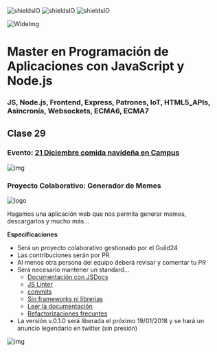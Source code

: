 ![shieldsIO](https://img.shields.io/github/issues/Fictizia/Master-en-programacion-de-aplicaciones-con-JavaScript-y-Node.js_ed1.svg)
![shieldsIO](https://img.shields.io/github/forks/Fictizia/Master-en-programacion-de-aplicaciones-con-JavaScript-y-Node.js_ed1.svg)
![shieldsIO](https://img.shields.io/github/stars/Fictizia/Master-en-programacion-de-aplicaciones-con-JavaScript-y-Node.js_ed1.svg)

![WideImg](http://fictizia.com/img/github/Fictizia-plan-estudios-github.jpg)

# Master en Programación de Aplicaciones con JavaScript y Node.js
### JS, Node.js, Frontend, Express, Patrones, IoT, HTML5_APIs, Asincronía, Websockets, ECMA6, ECMA7



## Clase 29

### Evento: [21 Diciembre comida navideña en Campus](https://github.com/Fictizia/Master-en-programacion-de-aplicaciones-con-JavaScript-y-Node.js_ed1/issues/37)

![img](https://www.seedrocket.com/wp-content/uploads/2016/07/campus-madrid-1-year-2-750x350.jpg)


### Proyecto Colaborativo: Generador de Memes

![logo](https://shortridgedailyecho.org/wp-content/uploads/2016/10/leo2-1.png)

Hagamos una aplicación web que nos permita generar memes, descargarlos y mucho más...


**Especificaciones**
- Será un proyecto colaborativo gestionado por el Guild24
- Las contribuciones serán por PR
- Al menos otra persona del equipo deberá revisar y comentar tu PR
- Será necesario mantener un standard... 
    - [Documentación con JSDocs](http://www.boyter.org/wp-content/uploads/2016/08/CgGkN6YVAAAZ3_1.jpg)
    - [JS Linter](https://jaredforsyth.com/type-systems-js-dev/images/not_work.jpg)
    - [commits](https://pbs.twimg.com/media/CgbR1wkXEAAMjqP.jpg)
    - [Sin frameworks ni librerias](https://i.imgur.com/qPmLthz.jpg)
    - [Leer la documentación](https://i.imgur.com/v8hVVdF.jpg)
    - [Refactorizaciones frecuntes](https://i.imgur.com/IQBhKkT.jpg)
- La versión v.0.1.0 será liberada el próximo 19/01/2018 y se hará un anuncio legendario en twitter (sin presión)

![img](https://78.media.tumblr.com/262925e7c8fd4b7fdbea360d80626aa7/tumblr_inline_o3t2adn8pF1tojeqx_540.jpg)
